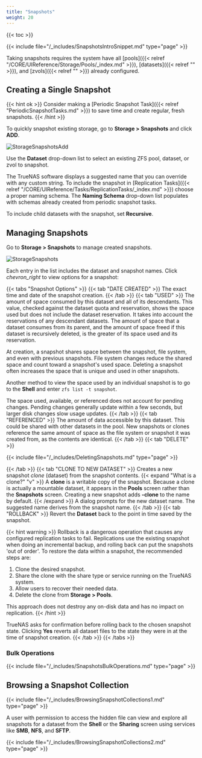 ```yaml
---
title: "Snapshots"
weight: 20
---
```


{{< toc >}}

{{< include file="/_includes/SnapshotsIntroSnippet.md" type="page" >}}

Taking snapshots requires the system have all [pools]({{< relref "/CORE/UIReference/Storage/Pools/_index.md" >}}), [datasets]({{< relref "" >}}), and [zvols]({{< relref "" >}}) already configured.

## Creating a Single Snapshot

{{< hint ok >}}
Consider making a [Periodic Snapshot Task]({{< relref "PeriodicSnapshotTasks.md" >}}) to save time and create regular, fresh snapshots.
{{< /hint >}}

To quickly snapshot existing storage, go to **Storage > Snapshots** and click **ADD**.

![StorageSnapshotsAdd](/images/CORE/12.0/StorageSnapshotsAdd.png "Create a New Snapshot")

Use the **Dataset** drop-down list to select an existing ZFS pool, dataset, or zvol to snapshot.

The TrueNAS software displays a suggested name that you can override with any custom string.
To include the snapshot in [Replication Tasks]({{< relref "/CORE/UIReference/Tasks/ReplicationTasks/_index.md" >}}) choose a proper naming schema. The **Naming Schema** drop-down list populates with schemas already created from periodic snapshot tasks.

To include child datasets with the snapshot, set **Recursive**.

## Managing Snapshots

Go to **Storage > Snapshots** to manage created snapshots.

![StorageSnapshots](/images/CORE/12.0/StorageSnapshots.png "List of Created Snapshots")

Each entry in the list includes the dataset and snapshot names.
Click <i class="material-icons" aria-hidden="true" title="Expand">chevron_right</i> to view options for a snapshot:

{{< tabs "Snapshot Options" >}}
{{< tab "DATE CREATED" >}}
The exact time and date of the snapshot creation.
{{< /tab >}}
{{< tab "USED" >}}
The amount of space consumed by this dataset and all of its descendants.
This value, checked against the dataset quota and reservation, shows the space used but does not include the dataset reservation. It takes into account the reservations of any descendant datasets.
The amount of space that a dataset consumes from its parent, and the amount of space freed if this dataset is recursively deleted, is the greater of its space used and its reservation.

At creation, a snapshot shares space between the snapshot, file system, and even with previous snapshots.
File system changes reduce the shared space and count toward a snapshot's used space.
Deleting a snapshot often increases the space that is unique and used in other snapshots.

Another method to view the space used by an individual snapshot is to go to the **Shell** and enter `zfs list -t snapshot`.

The space used, available, or referenced does not account for pending changes.
Pending changes generally update within a few seconds, but larger disk changes slow usage updates.
{{< /tab >}}
{{< tab "REFERENCED" >}}
The amount of data accessible by this dataset.
This could be shared with other datasets in the pool.
New snapshots or clones reference the same amount of space as the file system or snapshot it was created from, as the contents are identical.
{{< /tab >}}
{{< tab "DELETE" >}}

{{< include file="/_includes/DeletingSnapshots.md" type="page" >}}

{{< /tab >}}
{{< tab "CLONE TO NEW DATASET" >}}
Creates a new snapshot *clone* (dataset) from the snapshot contents.
{{< expand "What is a clone?" "v" >}}
A **clone** is a writable copy of the snapshot.
Because a clone is actually a mountable dataset, it appears in the **Pools** screen rather than the **Snapshots** screen.
Creating a new snapshot adds **-clone** to the name by default.
{{< /expand >}}
A dialog prompts for the new dataset name.
The suggested name derives from the snapshot name.
{{< /tab >}}
{{< tab "ROLLBACK" >}}
Revert the **Dataset** back to the point in time saved by the snapshot.

{{< hint warning >}}
Rollback is a dangerous operation that causes any configured replication tasks to fail.
Replications use the existing snapshot when doing an incremental backup, and rolling back can put the snapshots 'out of order'.
To restore the data within a snapshot, the recommended steps are:

1.  Clone the desired snapshot.
2.  Share the clone with the share type or service running on the TrueNAS system.
3.  Allow users to recover their needed data.
4.  Delete the clone from **Storage > Pools**.

This approach does not destroy any on-disk data and has no impact on replication.
{{< /hint >}}

TrueNAS asks for confirmation before rolling back to the chosen snapshot state.
Clicking **Yes** reverts all dataset files to the state they were in at the time of snapshot creation.
{{< /tab >}}
{{< /tabs >}}

### Bulk Operations

{{< include file="/_includes/SnapshotsBulkOperations.md" type="page" >}}

## Browsing a Snapshot Collection

{{< include file="/_includes/BrowsingSnapshotCollections1.md" type="page" >}}

A user with permission to access the hidden file can view and explore all snapshots for a dataset from the **Shell** or the **Sharing** screen using services like **SMB**, **NFS**, and **SFTP**.

{{< include file="/_includes/BrowsingSnapshotCollections2.md" type="page" >}}
